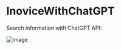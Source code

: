 # InoviceWithChatGPT
Search information with ChatGPT API:

![image](https://github.com/GodBig/InoviceWithChatGPT/assets/24643769/f6ebe0ce-6330-4524-b68a-5981b07f1d20)
